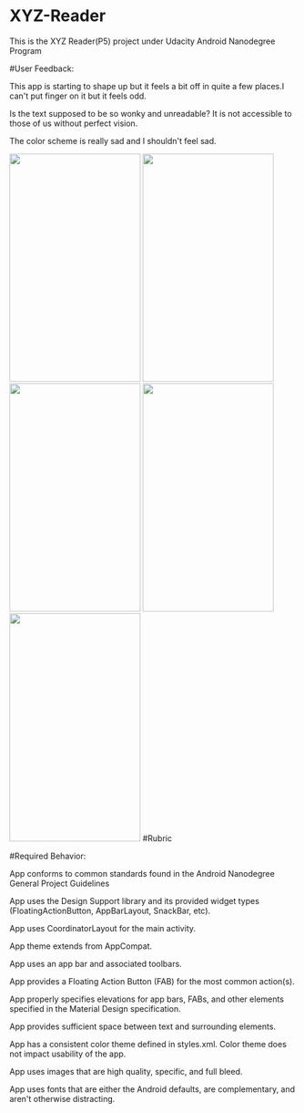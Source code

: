 # XYZ-Reader
This is the XYZ Reader(P5) project under Udacity Android Nanodegree Program

#User Feedback:

This app is starting to shape up but it feels a bit off in quite a few places.I can't put finger on it but it feels odd.

Is the text supposed to be so wonky and unreadable? It is not accessible to those of us without perfect vision.

The color scheme is really sad and I shouldn't feel sad.


<img src="https://raw.githubusercontent.com/pranavj7Z/XYZ-Reader/master/one.png" height=400px; width="230px"></img>
<img src="https://raw.githubusercontent.com/pranavj7Z/XYZ-Reader/master/two.png" height=400px; width="230px"></img>
<img src="https://raw.githubusercontent.com/pranavj7Z/XYZ-Reader/master/three.png" height=400px; width="230px"></img>
<img src="https://raw.githubusercontent.com/pranavj7Z/XYZ-Reader/master/four.png" height=400px; width="230px"></img>
<img src="https://raw.githubusercontent.com/pranavj7Z/XYZ-Reader/master/five.png" height=400px; width="230px"></img>
#Rubric

#Required Behavior:

App conforms to common standards found in the Android Nanodegree General Project Guidelines

App uses the Design Support library and its provided widget types (FloatingActionButton, AppBarLayout, SnackBar, etc).

App uses CoordinatorLayout for the main activity.

App theme extends from AppCompat.

App uses an app bar and associated toolbars.

App provides a Floating Action Button (FAB) for the most common action(s).

App properly specifies elevations for app bars, FABs, and other elements specified in the Material Design specification.

App provides sufficient space between text and surrounding elements.

App has a consistent color theme defined in styles.xml. Color theme does not impact usability of the app.

App uses images that are high quality, specific, and full bleed.

App uses fonts that are either the Android defaults, are complementary, and aren't otherwise distracting.
